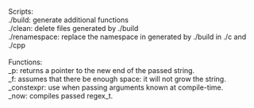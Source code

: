 Scripts:
<br>
./build: generate additional functions
<br>
./clean: delete files generated by ./build
<br>
./renamespace: replace the namespace in generated by ./build in ./c and ./cpp
<br>
<br>
Functions:
<br>
_p: returns a pointer to the new end of the passed string.
<br>
_f: assumes that there be enough space: it will not grow the string.
<br>
_constexpr: use when passing arguments known at compile-time.
<br>
_now: compiles passed regex_t.
